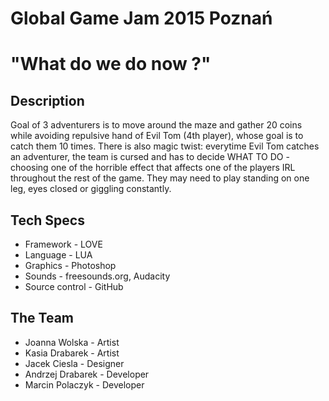 # Global Game Jam 2015 Poznań

# "What do we do now ?"

## Description
Goal of 3 adventurers is to move around the maze and gather 20 coins while avoiding repulsive hand of Evil Tom (4th player), whose goal is to catch them 10 times. There is also magic twist: everytime Evil Tom catches an adventurer, the team is cursed and has to decide WHAT TO DO -  choosing one of the horrible effect that affects one of the players IRL throughout the rest of the game. They may need to play standing on one leg, eyes closed or giggling constantly.

## Tech Specs
* Framework - LOVE
* Language - LUA
* Graphics - Photoshop
* Sounds - freesounds.org, Audacity
* Source control - GitHub
	
## The Team
* Joanna Wolska - Artist
* Kasia Drabarek - Artist
* Jacek Ciesla - Designer
* Andrzej Drabarek - Developer
* Marcin Polaczyk - Developer
